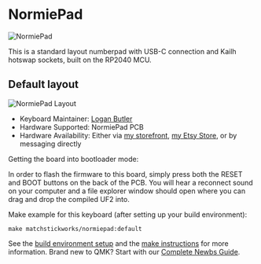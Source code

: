 # NormiePad

![NormiePad](https://i.imgur.com/Fr8o5Ijmh.png)

This is a standard layout numberpad with USB-C connection and Kailh hotswap sockets, built on the RP2040 MCU.

## Default layout

![NormiePad Layout](https://i.imgur.com/IZxBA1fh.png)

* Keyboard Maintainer: [Logan Butler](https://github.com/MatchstickWorks)
* Hardware Supported: NormiePad PCB
* Hardware Availability: Either via [my storefront](https://matchstick.works), [my Etsy Store](https://www.etsy.com/shop/MatchstickWorksShop), or by messaging directly

Getting the board into bootloader mode:

In order to flash the firmware to this board, simply press both the RESET and BOOT buttons on the back of the PCB. You will hear a reconnect sound on your computer and a file explorer window should open where you can drag and drop the compiled UF2 into.

Make example for this keyboard (after setting up your build environment):

    make matchstickworks/normiepad:default

See the [build environment setup](https://docs.qmk.fm/#/getting_started_build_tools) and the [make instructions](https://docs.qmk.fm/#/getting_started_make_guide) for more information. Brand new to QMK? Start with our [Complete Newbs Guide](https://docs.qmk.fm/#/newbs).

